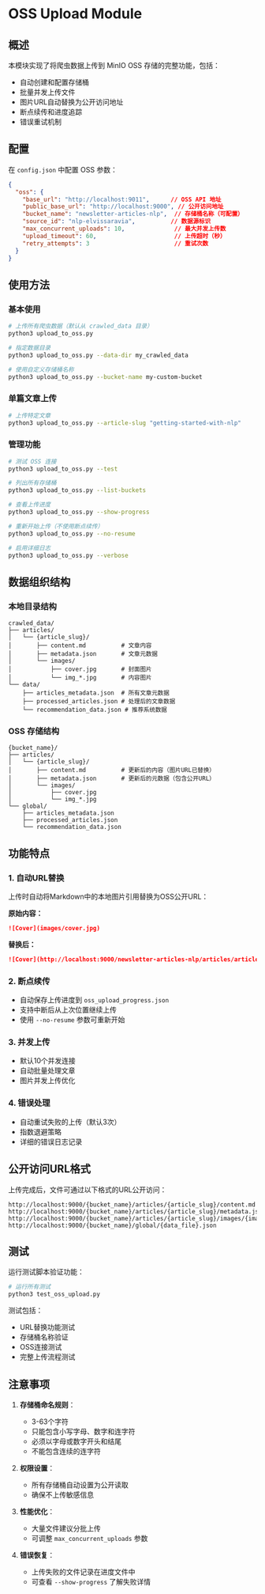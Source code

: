 # OSS Upload Module

## 概述

本模块实现了将爬虫数据上传到 MinIO OSS 存储的完整功能，包括：
- 自动创建和配置存储桶
- 批量并发上传文件
- 图片URL自动替换为公开访问地址
- 断点续传和进度追踪
- 错误重试机制

## 配置

在 `config.json` 中配置 OSS 参数：

```json
{
  "oss": {
    "base_url": "http://localhost:9011",      // OSS API 地址
    "public_base_url": "http://localhost:9000", // 公开访问地址
    "bucket_name": "newsletter-articles-nlp",  // 存储桶名称（可配置）
    "source_id": "nlp-elvissaravia",          // 数据源标识
    "max_concurrent_uploads": 10,              // 最大并发上传数
    "upload_timeout": 60,                      // 上传超时（秒）
    "retry_attempts": 3                        // 重试次数
  }
}
```

## 使用方法

### 基本使用

```bash
# 上传所有爬虫数据（默认从 crawled_data 目录）
python3 upload_to_oss.py

# 指定数据目录
python3 upload_to_oss.py --data-dir my_crawled_data

# 使用自定义存储桶名称
python3 upload_to_oss.py --bucket-name my-custom-bucket
```

### 单篇文章上传

```bash
# 上传特定文章
python3 upload_to_oss.py --article-slug "getting-started-with-nlp"
```

### 管理功能

```bash
# 测试 OSS 连接
python3 upload_to_oss.py --test

# 列出所有存储桶
python3 upload_to_oss.py --list-buckets

# 查看上传进度
python3 upload_to_oss.py --show-progress

# 重新开始上传（不使用断点续传）
python3 upload_to_oss.py --no-resume

# 启用详细日志
python3 upload_to_oss.py --verbose
```

## 数据组织结构

### 本地目录结构
```
crawled_data/
├── articles/
│   └── {article_slug}/
│       ├── content.md          # 文章内容
│       ├── metadata.json       # 文章元数据
│       └── images/
│           ├── cover.jpg       # 封面图片
│           └── img_*.jpg       # 内容图片
└── data/
    ├── articles_metadata.json  # 所有文章元数据
    ├── processed_articles.json # 处理后的文章数据
    └── recommendation_data.json # 推荐系统数据
```

### OSS 存储结构
```
{bucket_name}/
├── articles/
│   └── {article_slug}/
│       ├── content.md          # 更新后的内容（图片URL已替换）
│       ├── metadata.json       # 更新后的元数据（包含公开URL）
│       └── images/
│           ├── cover.jpg
│           └── img_*.jpg
└── global/
    ├── articles_metadata.json
    ├── processed_articles.json
    └── recommendation_data.json
```

## 功能特点

### 1. 自动URL替换

上传时自动将Markdown中的本地图片引用替换为OSS公开URL：

**原始内容：**
```markdown
![Cover](images/cover.jpg)
```

**替换后：**
```markdown
![Cover](http://localhost:9000/newsletter-articles-nlp/articles/article-slug/images/cover.jpg)
```

### 2. 断点续传

- 自动保存上传进度到 `oss_upload_progress.json`
- 支持中断后从上次位置继续上传
- 使用 `--no-resume` 参数可重新开始

### 3. 并发上传

- 默认10个并发连接
- 自动批量处理文章
- 图片并发上传优化

### 4. 错误处理

- 自动重试失败的上传（默认3次）
- 指数退避策略
- 详细的错误日志记录

## 公开访问URL格式

上传完成后，文件可通过以下格式的URL公开访问：

```
http://localhost:9000/{bucket_name}/articles/{article_slug}/content.md
http://localhost:9000/{bucket_name}/articles/{article_slug}/metadata.json
http://localhost:9000/{bucket_name}/articles/{article_slug}/images/{image_name}
http://localhost:9000/{bucket_name}/global/{data_file}.json
```

## 测试

运行测试脚本验证功能：

```bash
# 运行所有测试
python3 test_oss_upload.py
```

测试包括：
- URL替换功能测试
- 存储桶名称验证
- OSS连接测试
- 完整上传流程测试

## 注意事项

1. **存储桶命名规则**：
   - 3-63个字符
   - 只能包含小写字母、数字和连字符
   - 必须以字母或数字开头和结尾
   - 不能包含连续的连字符

2. **权限设置**：
   - 所有存储桶自动设置为公开读取
   - 确保不上传敏感信息

3. **性能优化**：
   - 大量文件建议分批上传
   - 可调整 `max_concurrent_uploads` 参数

4. **错误恢复**：
   - 上传失败的文件记录在进度文件中
   - 可查看 `--show-progress` 了解失败详情